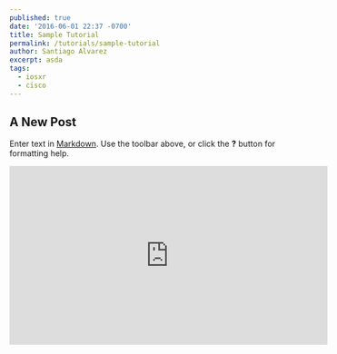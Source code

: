 ```yaml
---
published: true
date: '2016-06-01 22:37 -0700'
title: Sample Tutorial
permalink: /tutorials/sample-tutorial
author: Santiago Alvarez
excerpt: asda
tags:
  - iosxr
  - cisco
---
```

## A New Post

Enter text in [Markdown](http://daringfireball.net/projects/markdown/). Use the toolbar above, or click the **?** button for formatting help.



<iframe width="560" height="315" src="https://www.youtube.com/embed/a8_v4GZ-roY" frameborder="0" allowfullscreen></iframe>